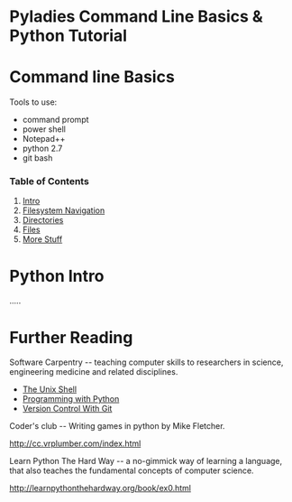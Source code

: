 Pyladies Command Line Basics & Python Tutorial
=======


# Command line Basics

Tools to use:

* command prompt
* power shell
* Notepad++
* python 2.7
* git bash


### Table of Contents

1. [Intro](shell_tutorial/0001_intro.md)
2. [Filesystem Navigation](shell_tutorial/0002_filesystem_navigation.md)
3. [Directories](shell_tutorial/0003_directories.md)
4. [Files](shell_tutorial/0004_files.md)
5. [More Stuff](shell_tutorial/0005_more_stuff)



# Python Intro


.....



# Further Reading

Software Carpentry -- teaching computer skills to researchers in science, engineering medicine and related disciplines.

* [The Unix Shell](http://swcarpentry.github.io/shell-novice/)
* [Programming with Python](http://swcarpentry.github.io/python-novice-inflammation/)
* [Version Control With Git](http://swcarpentry.github.io/git-novice/)


Coder's club -- Writing games in python by Mike Fletcher.

http://cc.vrplumber.com/index.html

Learn Python The Hard Way -- a no-gimmick way of learning a language, that also teaches the fundamental concepts of computer science.

http://learnpythonthehardway.org/book/ex0.html

